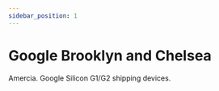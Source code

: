 ```yaml
---
sidebar_position: 1
---
```


# Google Brooklyn and Chelsea

Amercia. Google Silicon G1/G2 shipping devices.

